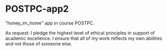 # POSTPC-app2

"honey_im_home" app in course POSTPC.

As request:
I pledge the highest level of ethical principles in support of academic excellence.
I ensure that all of my work reflects my own abilities and not those of someone else.
